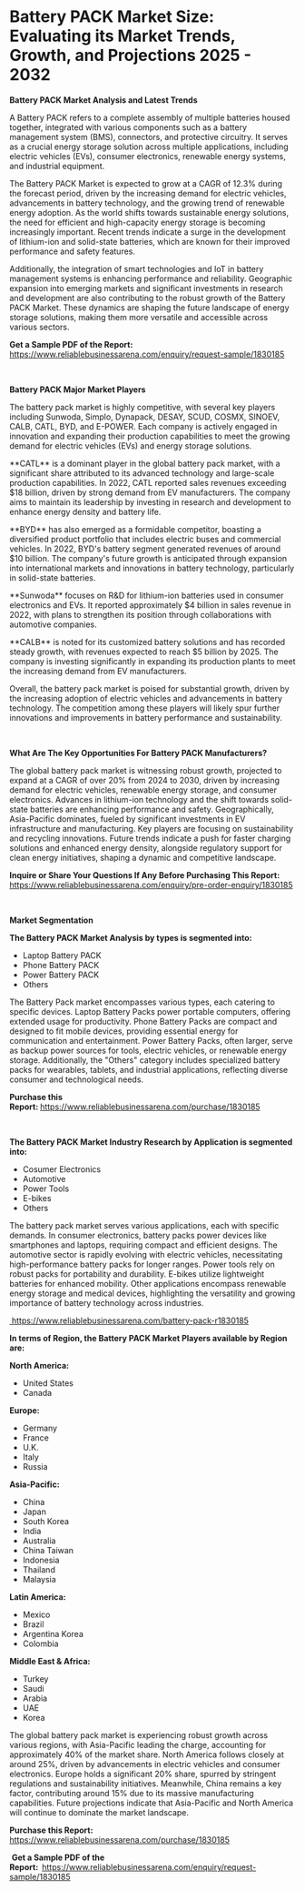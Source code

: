 <p><h1>Battery PACK Market Size: Evaluating its Market Trends, Growth, and Projections 2025 - 2032</h1></p><p><strong>Battery PACK Market Analysis and Latest Trends</strong></p>
<p><p>A Battery PACK refers to a complete assembly of multiple batteries housed together, integrated with various components such as a battery management system (BMS), connectors, and protective circuitry. It serves as a crucial energy storage solution across multiple applications, including electric vehicles (EVs), consumer electronics, renewable energy systems, and industrial equipment.</p><p>The Battery PACK Market is expected to grow at a CAGR of 12.3% during the forecast period, driven by the increasing demand for electric vehicles, advancements in battery technology, and the growing trend of renewable energy adoption. As the world shifts towards sustainable energy solutions, the need for efficient and high-capacity energy storage is becoming increasingly important. Recent trends indicate a surge in the development of lithium-ion and solid-state batteries, which are known for their improved performance and safety features.</p><p>Additionally, the integration of smart technologies and IoT in battery management systems is enhancing performance and reliability. Geographic expansion into emerging markets and significant investments in research and development are also contributing to the robust growth of the Battery PACK Market. These dynamics are shaping the future landscape of energy storage solutions, making them more versatile and accessible across various sectors.</p></p>
<p><strong>Get a Sample PDF of the Report:&nbsp;</strong> <a href="https://www.reliablebusinessarena.com/enquiry/request-sample/1830185?utm_campaign=2137&utm_medium=2&utm_source=Github&utm_content=ia&utm_term=15042025&utm_id=battery-pack">https://www.reliablebusinessarena.com/enquiry/request-sample/1830185</a></p>
<p>&nbsp;</p>
<p><strong>Battery PACK Major Market Players</strong></p>
<p><p>The battery pack market is highly competitive, with several key players including Sunwoda, Simplo, Dynapack, DESAY, SCUD, COSMX, SINOEV, CALB, CATL, BYD, and E-POWER. Each company is actively engaged in innovation and expanding their production capabilities to meet the growing demand for electric vehicles (EVs) and energy storage solutions.</p><p>**CATL** is a dominant player in the global battery pack market, with a significant share attributed to its advanced technology and large-scale production capabilities. In 2022, CATL reported sales revenues exceeding $18 billion, driven by strong demand from EV manufacturers. The company aims to maintain its leadership by investing in research and development to enhance energy density and battery life.</p><p>**BYD** has also emerged as a formidable competitor, boasting a diversified product portfolio that includes electric buses and commercial vehicles. In 2022, BYD's battery segment generated revenues of around $10 billion. The company's future growth is anticipated through expansion into international markets and innovations in battery technology, particularly in solid-state batteries.</p><p>**Sunwoda** focuses on R&D for lithium-ion batteries used in consumer electronics and EVs. It reported approximately $4 billion in sales revenue in 2022, with plans to strengthen its position through collaborations with automotive companies.</p><p>**CALB** is noted for its customized battery solutions and has recorded steady growth, with revenues expected to reach $5 billion by 2025. The company is investing significantly in expanding its production plants to meet the increasing demand from EV manufacturers.</p><p>Overall, the battery pack market is poised for substantial growth, driven by the increasing adoption of electric vehicles and advancements in battery technology. The competition among these players will likely spur further innovations and improvements in battery performance and sustainability.</p></p>
<p>&nbsp;</p>
<p><strong>What Are The Key Opportunities For Battery PACK Manufacturers?</strong></p>
<p><p>The global battery pack market is witnessing robust growth, projected to expand at a CAGR of over 20% from 2024 to 2030, driven by increasing demand for electric vehicles, renewable energy storage, and consumer electronics. Advances in lithium-ion technology and the shift towards solid-state batteries are enhancing performance and safety. Geographically, Asia-Pacific dominates, fueled by significant investments in EV infrastructure and manufacturing. Key players are focusing on sustainability and recycling innovations. Future trends indicate a push for faster charging solutions and enhanced energy density, alongside regulatory support for clean energy initiatives, shaping a dynamic and competitive landscape.</p></p>
<p><strong>Inquire or Share Your Questions If Any Before Purchasing This Report:</strong> <a href="https://www.reliablebusinessarena.com/enquiry/pre-order-enquiry/1830185?utm_campaign=2137&utm_medium=2&utm_source=Github&utm_content=ia&utm_term=15042025&utm_id=battery-pack">https://www.reliablebusinessarena.com/enquiry/pre-order-enquiry/1830185</a></p>
<p>&nbsp;</p>
<p><strong>Market Segmentation</strong></p>
<p><strong>The Battery PACK Market Analysis by types is segmented into:</strong></p>
<p><ul><li>Laptop Battery PACK</li><li>Phone Battery PACK</li><li>Power Battery PACK</li><li>Others</li></ul></p>
<p><p>The Battery Pack market encompasses various types, each catering to specific devices. Laptop Battery Packs power portable computers, offering extended usage for productivity. Phone Battery Packs are compact and designed to fit mobile devices, providing essential energy for communication and entertainment. Power Battery Packs, often larger, serve as backup power sources for tools, electric vehicles, or renewable energy storage. Additionally, the "Others" category includes specialized battery packs for wearables, tablets, and industrial applications, reflecting diverse consumer and technological needs.</p></p>
<p><strong>Purchase this Report:&nbsp;</strong><a href="https://www.reliablebusinessarena.com/purchase/1830185?utm_campaign=2137&utm_medium=2&utm_source=Github&utm_content=ia&utm_term=15042025&utm_id=battery-pack">https://www.reliablebusinessarena.com/purchase/1830185</a></p>
<p>&nbsp;</p>
<p><strong>The Battery PACK Market Industry Research by Application is segmented into:</strong></p>
<p><ul><li>Cosumer Electronics</li><li>Automotive</li><li>Power Tools</li><li>E-bikes</li><li>Others</li></ul></p>
<p><p>The battery pack market serves various applications, each with specific demands. In consumer electronics, battery packs power devices like smartphones and laptops, requiring compact and efficient designs. The automotive sector is rapidly evolving with electric vehicles, necessitating high-performance battery packs for longer ranges. Power tools rely on robust packs for portability and durability. E-bikes utilize lightweight batteries for enhanced mobility. Other applications encompass renewable energy storage and medical devices, highlighting the versatility and growing importance of battery technology across industries.</p></p>
<p><a href="https://www.reliablebusinessarena.com/battery-pack-r1830185?utm_campaign=2137&utm_medium=2&utm_source=Github&utm_content=ia&utm_term=15042025&utm_id=battery-pack">&nbsp;https://www.reliablebusinessarena.com/battery-pack-r1830185</a></p>
<p><strong>In terms of Region, the Battery PACK Market Players available by Region are:</strong></p>
<p>
    <p> <strong> North America: </strong>
        <ul>
            <li>United States</li>
            <li>Canada</li>
        </ul>
        </p> 
    <p> <strong> Europe: </strong>
        <ul>
            <li>Germany</li>
            <li>France</li>
            <li>U.K.</li>
            <li>Italy</li>
            <li>Russia</li>
        </ul>
        </p> 
    <p> <strong> Asia-Pacific: </strong>
        <ul>
            <li>China</li>
            <li>Japan</li>
            <li>South Korea</li>
            <li>India</li>
            <li>Australia</li>
            <li>China Taiwan</li>
            <li>Indonesia</li>
            <li>Thailand</li>
            <li>Malaysia</li>
        </ul>
        </p> 
    <p> <strong> Latin America: </strong>
        <ul>
            <li>Mexico</li>
            <li>Brazil</li>
            <li>Argentina Korea</li>
            <li>Colombia</li>
        </ul>
        </p> 
    <p> <strong> Middle East & Africa: </strong>
        <ul>
            <li>Turkey</li>
            <li>Saudi</li>
            <li>Arabia</li>
            <li>UAE</li>
            <li>Korea</li>
        </ul>
    </p>
    </p>
<p><p>The global battery pack market is experiencing robust growth across various regions, with Asia-Pacific leading the charge, accounting for approximately 40% of the market share. North America follows closely at around 25%, driven by advancements in electric vehicles and consumer electronics. Europe holds a significant 20% share, spurred by stringent regulations and sustainability initiatives. Meanwhile, China remains a key factor, contributing around 15% due to its massive manufacturing capabilities. Future projections indicate that Asia-Pacific and North America will continue to dominate the market landscape.</p></p>
<p><strong>Purchase this Report: </strong><a href="https://www.reliablebusinessarena.com/purchase/1830185?utm_campaign=2137&utm_medium=2&utm_source=Github&utm_content=ia&utm_term=15042025&utm_id=battery-pack">https://www.reliablebusinessarena.com/purchase/1830185</a></p>
<p>&nbsp;<strong>Get a Sample PDF of the Report:&nbsp;&nbsp;</strong><a href="https://www.reliablebusinessarena.com/enquiry/request-sample/1830185?utm_campaign=2137&utm_medium=2&utm_source=Github&utm_content=ia&utm_term=15042025&utm_id=battery-pack">https://www.reliablebusinessarena.com/enquiry/request-sample/1830185</a></p>
<p><strong></strong></p>
<p><p></p><p></p><p></p></p>